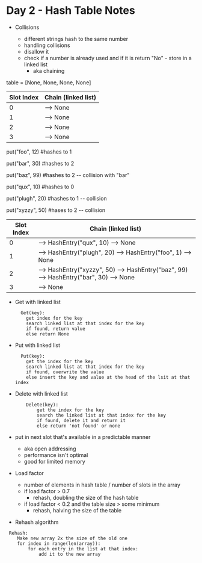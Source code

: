 # Day 2 - Hash Table Notes

- Collisions

  - different strings hash to the same number
  - handling collisions
  - disallow it
  - check if a number is already used and if it is return "No" - store in a linked list
    - aka chaining

table = [None, None, None, None]

| Slot Index | Chain (linked list) |
| ---------- | ------------------- |
| 0          | --> None            |
| 1          | --> None            |
| 2          | --> None            |
| 3          | --> None            |

put("foo", 12) #hashes to 1

put("bar", 30) #hashes to 2

put("baz", 99) #hashes to 2 -- collision with "bar"

put("qux", 10) #hashes to 0

put("plugh", 20) #hashes to 1 -- collision

put("xyzzy", 50) #hases to 2 -- collision

| Slot Index | Chain (linked list)                                                                   |
| ---------- | ------------------------------------------------------------------------------------- |
| 0          | --> HashEntry("qux", 10) --> None                                                     |
| 1          | --> HashEntry("plugh", 20) --> HashEntry("foo", 1) --> None                           |
| 2          | --> HashEntry("xyzzy", 50) --> HashEntry("baz", 99) --> HashEntry("bar", 30) --> None |
| 3          | --> None                                                                              |

- Get with linked list
  ```
    Get(key):
      get index for the key
      search linked list at that index for the key
      if found, return value
      else return None
  ```
- Put with linked list
  ```
    Put(key):
      get the index for the key
      search linked list at that index for the key
      if found, overwrite the value
      else insert the key and value at the head of the lsit at that index
  ```
- Delete with linked list

  ```
      Delete(key):
          get the index for the key
          search the linked list at that index for the key
          if found, delete it and return it
          else return 'not found' or none
  ```

- put in next slot that's available in a predictable manner

  - aka open addressing
  - performance isn't optimal
  - good for limited memory

- Load factor

  - number of elements in hash table / number of slots in the array
  - if load factor > 0.7
    - rehash, doubling the size of the hash table
  - if load factor < 0.2 and the table size > some minimum
    - rehash, halving the size of the table

- Rehash algorithm

```
 Rehash:
    Make new array 2x the size of the old one
    for index in range(len(array)):
        for each entry in the list at that index:
            add it to the new array
```

